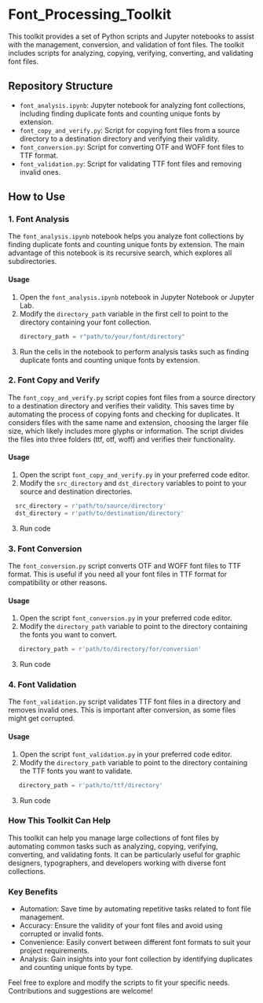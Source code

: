 # Font_Processing_Toolkit
 This toolkit provides a set of Python scripts and Jupyter notebooks to assist with the management, conversion, and validation of font files. The toolkit includes scripts for analyzing, copying, verifying, converting, and validating font files.
## Repository Structure

- `font_analysis.ipynb`: Jupyter notebook for analyzing font collections, including finding duplicate fonts and counting unique fonts by extension.
- `font_copy_and_verify.py`: Script for copying font files from a source directory to a destination directory and verifying their validity.
- `font_conversion.py`: Script for converting OTF and WOFF font files to TTF format.
- `font_validation.py`: Script for validating TTF font files and removing invalid ones.

## How to Use

### 1. Font Analysis

The `font_analysis.ipynb` notebook helps you analyze font collections by finding duplicate fonts and counting unique fonts by extension. The main advantage of this notebook is its recursive search, which explores all subdirectories.

#### Usage

1. Open the `font_analysis.ipynb` notebook in Jupyter Notebook or Jupyter Lab.
2. Modify the `directory_path` variable in the first cell to point to the directory containing your font collection.
   ```python
   directory_path = r"path/to/your/font/directory"
   ```
3. Run the cells in the notebook to perform analysis tasks such as finding duplicate fonts and counting unique fonts by extension.

### 2. Font Copy and Verify
The `font_copy_and_verify.py` script copies font files from a source directory to a destination directory and verifies their validity. This saves time by automating the process of copying fonts and checking for duplicates. It considers files with the same name and extension, choosing the larger file size, which likely includes more glyphs or information. The script divides the files into three folders (ttf, otf, woff) and verifies their functionality.

#### Usage
1. Open the script `font_copy_and_verify.py` in your preferred code editor.
2. Modify the `src_directory` and `dst_directory` variables to point to your source and destination directories.
 ```python
   src_directory = r'path/to/source/directory'
   dst_directory = r'path/to/destination/directory'
   ```
3. Run code

### 3. Font Conversion
The `font_conversion.py` script converts OTF and WOFF font files to TTF format. This is useful if you need all your font files in TTF format for compatibility or other reasons.

#### Usage
1. Open the script `font_conversion.py` in your preferred code editor.
2. Modify the `directory_path` variable to point to the directory containing the fonts you want to convert.
```python
   directory_path = r'path/to/directory/for/conversion'
   ```
3. Run code

### 4. Font Validation
The `font_validation.py` script validates TTF font files in a directory and removes invalid ones. This is important after conversion, as some files might get corrupted.

#### Usage
1. Open the script `font_validation.py` in your preferred code editor.
2. Modify the `directory_path` variable to point to the directory containing the TTF fonts you want to validate.
```python
   directory_path = r'path/to/ttf/directory'
   ```
3. Run code

### How This Toolkit Can Help
This toolkit can help you manage large collections of font files by automating common tasks such as analyzing, copying, verifying, converting, and validating fonts. It can be particularly useful for graphic designers, typographers, and developers working with diverse font collections.

### Key Benefits
* Automation: Save time by automating repetitive tasks related to font file management.
* Accuracy: Ensure the validity of your font files and avoid using corrupted or invalid fonts.
* Convenience: Easily convert between different font formats to suit your project requirements.
* Analysis: Gain insights into your font collection by identifying duplicates and counting unique fonts by type.

Feel free to explore and modify the scripts to fit your specific needs. Contributions and suggestions are welcome!

